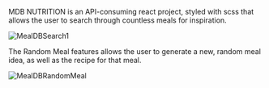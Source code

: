 MDB NUTRITION is an API-consuming react project, styled with scss that allows the user to search through countless meals for inspiration.

![MealDBSearch1](https://user-images.githubusercontent.com/106308876/175346343-395afbe5-e7a0-4081-a420-8ad63d746140.gif)

The Random Meal features allows the user to generate a new, random meal idea, as well as the recipe for that meal.

![MealDBRandomMeal](https://user-images.githubusercontent.com/106308876/175347479-43cd77df-cb4d-44b6-aa48-d2399621b017.gif)
